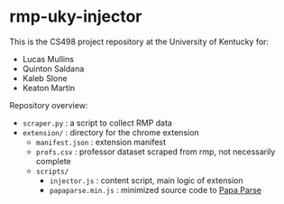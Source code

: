 # rmp-uky-injector
This is the CS498 project repository at the University of Kentucky for:
- Lucas Mullins
- Quinton Saldana
- Kaleb Slone
- Keaton Martin

Repository overview:
- `scraper.py` : a script to collect RMP data
- `extension/` : directory for the chrome extension
    - `manifest.json` : extension manifest
    - `profs.csv` : professor dataset scraped from rmp, not necessarily complete
    - `scripts/`
        - `injector.js` : content script, main logic of extension
        - `papaparse.min.js` : minimized source code to <a href="papaparse.com">Papa Parse</a>
